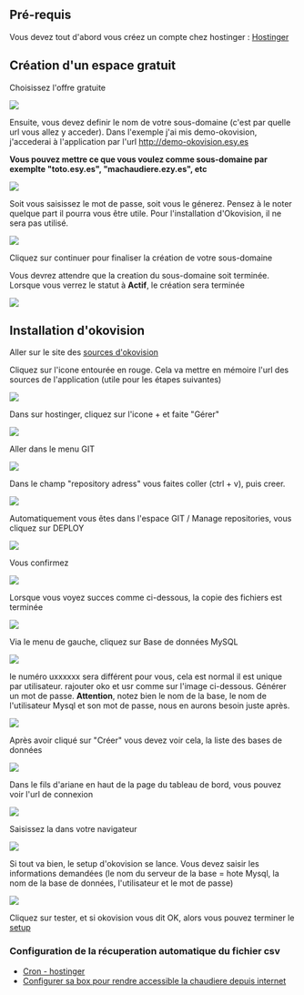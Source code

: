 ## Pré-requis

Vous devez tout d'abord vous créez un compte chez hostinger : [Hostinger](http://www.hostinger.com)

## Création d'un espace gratuit


Choisissez l'offre gratuite

![](/wiki/hostinger/host-0010.png)

Ensuite, vous devez definir le nom de votre sous-domaine (c'est par quelle url vous allez y acceder). Dans l'exemple j'ai mis demo-okovision, j'accederai à l'application par l'url http://demo-okovision.esy.es

**Vous pouvez mettre ce que vous voulez comme sous-domaine par exemplte "toto.esy.es", "machaudiere.ezy.es", etc**

![](/wiki/hostinger/host-0020.png)

Soit vous saisissez le mot de passe, soit vous le génerez. Pensez à le noter quelque part il pourra vous être utile. 
Pour l'installation d'Okovision, il ne sera pas utilisé.

![](/wiki/hostinger/host-0030.png)

Cliquez sur continuer pour finaliser la création de votre sous-domaine

Vous devrez attendre que la creation du sous-domaine soit terminée. Lorsque vous verrez le statut à **Actif**, le création sera terminée

![](/wiki/hostinger/host-0040.png)



## Installation d'okovision

Aller sur le site des  [sources d'okovision](https://github.com/stawen/okovision)

Cliquez sur l'icone entourée en rouge. Cela va mettre en mémoire l'url des sources de l'application (utile pour les étapes suivantes)

![](/wiki/hostinger/host-0050.png)


Dans sur hostinger, cliquez sur l'icone + et faite "Gérer"

![](/wiki/hostinger/host-0070.png)

Aller dans le menu GIT

![](/wiki/hostinger/host-0060.png)


Dans le champ "repository adress" vous faites coller (ctrl + v), puis creer.

![](/wiki/hostinger/host-0080.png)

Automatiquement vous êtes dans l'espace GIT / Manage repositories, vous cliquez sur DEPLOY

![](/wiki/hostinger/host-0090.png)

Vous confirmez

![](/wiki/hostinger/host-0100.png)

Lorsque vous voyez succes comme ci-dessous, la copie des fichiers est terminée

![](/wiki/hostinger/host-0110.png)

Via le menu de gauche, cliquez sur Base de données MySQL

![](/wiki/hostinger/host-0120.png)

le numéro uxxxxxx sera différent pour vous, cela est normal il est unique par utilisateur. rajouter oko et usr comme sur l'image ci-dessous. Générer un mot de passe.
**Attention**, notez bien le nom de la base, le nom de l'utilisateur Mysql et son mot de passe, nous en aurons besoin juste après.

![](/wiki/hostinger/host-0130.png)

Après avoir cliqué sur "Créer" vous devez voir cela, la liste des bases de données

![](/wiki/hostinger/host-0140.png)

Dans le fils d'ariane en haut de la page du tableau de bord, vous pouvez voir l'url de connexion 

![](/wiki/hostinger/host-0150.png)

Saisissez la dans votre navigateur

![](/wiki/hostinger/host-0160.png)

Si tout va bien, le setup d'okovision se lance.
Vous devez saisir les informations demandées (le nom du serveur de la base = hote Mysql, la nom de la base de données, l'utilisateur et le mot de passe)


![](/wiki/hostinger/host-0170.png)

Cliquez sur tester, et si okovision vous dit OK, alors vous pouvez terminer le [setup](/md/setup.md)

### Configuration de la récuperation automatique du fichier csv

* [Cron - hostinger](/md/cronHostinger.md)
* [Configurer sa box pour rendre accessible la chaudiere depuis internet](/md/box.md)